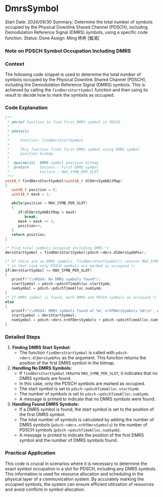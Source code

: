 # DmrsSymbol

Start Date: 2024/09/30
Summary: Determine the total number of symbols occupied by the Physical Downlink Shared Channel (PDSCH), including Demodulation Reference Signal (DMRS) symbols, using a specific code function.
Status: Done
Assign: Ming 咚咚 [銘鴻]

### Note on PDSCH Symbol Occupation Including DMRS

### Context

The following code snippet is used to determine the total number of symbols occupied by the Physical Downlink Shared Channel (PDSCH), including the Demodulation Reference Signal (DMRS) symbols. This is achieved by calling the `findDmrsStartSymbol` function and then using its result to decide how to mark the symbols as occupied.

### Code Explanation

```c
/**
 * @brief Function to find first DMRS symbol in PDSCH
 *
 * @details
 *
 *     Function: findDmrsStartSymbol
 *
 *     This function finds first DMRS symbol using DMRS symbol 
 *     position bitmap.
 *
 *  @param[in]  DMRS symbol position bitmap
 *  @return     Success : First DRMS symbol
 *              Failure : MAX_SYMB_PER_SLOT 
 **/
uint8_t findDmrsStartSymbol(uint16_t dlDmrsSymbBitMap)
{
   uint8_t position = 0;
   uint16_t mask = 1;

   while(position < MAX_SYMB_PER_SLOT)
   {
      if(dlDmrsSymbBitMap & mask)
         break;  
      mask = mask << 1;
      position++;
   }
   return position;   
}
```

```c
/* Find total symbols occupied including DMRS */
dmrsStartSymbol = findDmrsStartSymbol(pdsch->dmrs.dlDmrsSymbPos);

/* If there are no DRMS symbols, findDmrsStartSymbol() returns MAX_SYMB_PER_SLOT,
 * in that case only PDSCH symbols are marked as occupied */
if(dmrsStartSymbol == MAX_SYMB_PER_SLOT)
{
   printf("\\nMSG4: No DMRS symbols found");
   startSymbol = pdsch->pdschTimeAlloc.startSymb;
   numSymbol = pdsch->pdschTimeAlloc.numSymb;
}
/* If DMRS symbol is found, mark DMRS and PDSCH symbols as occupied */
else
{
   printf("\\nMSG4: DMRS symbols found at %d, nrOfDmrsSymbols %d\\n", dmrsStartSymbol, pdsch->dmrs.nrOfDmrsSymbols);
   startSymbol = dmrsStartSymbol;
   numSymbol = pdsch->dmrs.nrOfDmrsSymbols + pdsch->pdschTimeAlloc.numSymb;
}

```

### Detailed Steps

1. **Finding DMRS Start Symbol:**
    - The function `findDmrsStartSymbol` is called with `pdsch->dmrs.dlDmrsSymbPos` as the argument. This function returns the position of the first DMRS symbol in the bitmap.
2. **Handling No DMRS Symbols:**
    - If `findDmrsStartSymbol` returns `MAX_SYMB_PER_SLOT`, it indicates that no DMRS symbols are found.
    - In this case, only the PDSCH symbols are marked as occupied.
    - The start symbol is set to `pdsch->pdschTimeAlloc.startSymb`.
    - The number of symbols is set to `pdsch->pdschTimeAlloc.numSymb`.
    - A message is printed to indicate that no DMRS symbols were found.
3. **Handling Found DMRS Symbols:**
    - If a DMRS symbol is found, the start symbol is set to the position of the first DMRS symbol.
    - The total number of symbols is calculated by adding the number of DMRS symbols (`pdsch->dmrs.nrOfDmrsSymbols`) to the number of PDSCH symbols (`pdsch->pdschTimeAlloc.numSymb`).
    - A message is printed to indicate the position of the first DMRS symbol and the number of DMRS symbols found.

### Practical Application

This code is crucial in scenarios where it is necessary to determine the exact symbol occupation in a slot for PDSCH, including any DMRS symbols. This information is used for resource allocation and scheduling in the physical layer of a communication system. By accurately marking the occupied symbols, the system can ensure efficient utilization of resources and avoid conflicts in symbol allocation.
